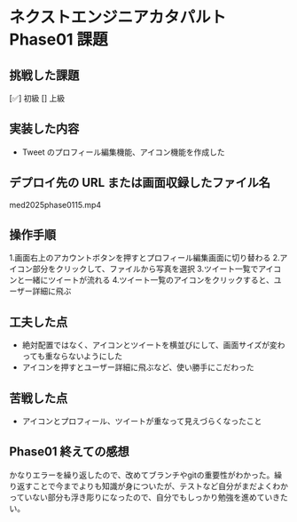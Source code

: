 # ネクストエンジニアカタパルト Phase01 課題

## 挑戦した課題

[✅] 初級
[] 上級

## 実装した内容

- Tweet のプロフィール編集機能、アイコン機能を作成した

## デプロイ先の URL または画面収録したファイル名

med2025phase0115.mp4

## 操作手順

1.画面右上のアカウントボタンを押すとプロフィール編集画面に切り替わる
2.アイコン部分をクリックして、ファイルから写真を選択
3.ツイート一覧でアイコンと一緒にツイートが流れる
4.ツイート一覧のアイコンをクリックすると、ユーザー詳細に飛ぶ


## 工夫した点

- 絶対配置ではなく、アイコンとツイートを横並びにして、画面サイズが変わっても重ならないようにした
- アイコンを押すとユーザー詳細に飛ぶなど、使い勝手にこだわった


## 苦戦した点

- アイコンとプロフィール、ツイートが重なって見えづらくなったこと

## Phase01 終えての感想

かなりエラーを繰り返したので、改めてブランチやgitの重要性がわかった。繰り返すことで今までよりも知識が身についたが、テストなど自分がまだよくわかっていない部分も浮き彫りになったので、自分でもしっかり勉強を進めていきたい。
